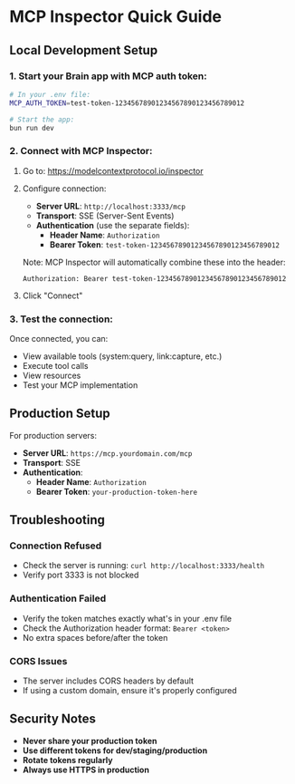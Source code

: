 # MCP Inspector Quick Guide

## Local Development Setup

### 1. Start your Brain app with MCP auth token:

```bash
# In your .env file:
MCP_AUTH_TOKEN=test-token-12345678901234567890123456789012

# Start the app:
bun run dev
```

### 2. Connect with MCP Inspector:

1. Go to: https://modelcontextprotocol.io/inspector
2. Configure connection:
   - **Server URL**: `http://localhost:3333/mcp`
   - **Transport**: SSE (Server-Sent Events)
   - **Authentication** (use the separate fields):
     - **Header Name**: `Authorization`
     - **Bearer Token**: `test-token-12345678901234567890123456789012`

   Note: MCP Inspector will automatically combine these into the header:
   ```
   Authorization: Bearer test-token-12345678901234567890123456789012
   ```
3. Click "Connect"

### 3. Test the connection:

Once connected, you can:
- View available tools (system:query, link:capture, etc.)
- Execute tool calls
- View resources
- Test your MCP implementation

## Production Setup

For production servers:

- **Server URL**: `https://mcp.yourdomain.com/mcp`
- **Transport**: SSE
- **Authentication**:
  - **Header Name**: `Authorization`
  - **Bearer Token**: `your-production-token-here`

## Troubleshooting

### Connection Refused
- Check the server is running: `curl http://localhost:3333/health`
- Verify port 3333 is not blocked

### Authentication Failed
- Verify the token matches exactly what's in your .env file
- Check the Authorization header format: `Bearer <token>`
- No extra spaces before/after the token

### CORS Issues
- The server includes CORS headers by default
- If using a custom domain, ensure it's properly configured

## Security Notes

- **Never share your production token**
- **Use different tokens for dev/staging/production**
- **Rotate tokens regularly**
- **Always use HTTPS in production**